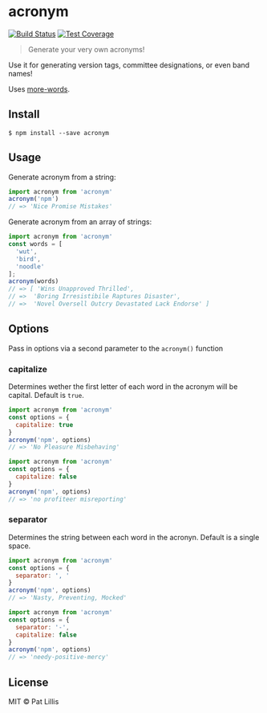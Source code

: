 # acronym

[![Build Status](https://travis-ci.org/PatLillis/acronym.svg?branch=master)](https://travis-ci.org/PatLillis/acronym)
[![Test Coverage](https://codeclimate.com/github/PatLillis/acronym/badges/coverage.svg)](https://codeclimate.com/github/PatLillis/acronym/coverage)


> Generate your very own acronyms!

Use it for generating version tags, committee designations, or even band names!

Uses [more-words](https://github.com/patlillis/more-words).


## Install

```
$ npm install --save acronym
```



## Usage

Generate acronym from a string:
```js
import acronym from 'acronym'
acronym('npm')
// => 'Nice Promise Mistakes'
```


Generate acronym from an array of strings:
```js
import acronym from 'acronym'
const words = [
  'wut',
  'bird',
  'noodle'
];
acronym(words)
// => [ 'Wins Unapproved Thrilled',
// =>  'Boring Irresistibile Raptures Disaster',
// =>  'Novel Oversell Outcry Devastated Lack Endorse' ]
```

## Options

Pass in options via a second parameter to the `acronym()` function

### capitalize

Determines wether the first letter of each word in the acronym will be capital. Default is `true`.

```js
import acronym from 'acronym'
const options = {
  capitalize: true
}
acronym('npm', options)
// => 'No Pleasure Misbehaving'
```

```js
import acronym from 'acronym'
const options = {
  capitalize: false
}
acronym('npm', options)
// => 'no profiteer misreporting'
```


### separator

Determines the string between each word in the acronyn. Default is a single space.

```js
import acronym from 'acronym'
const options = {
  separator: ', '
}
acronym('npm', options)
// => 'Nasty, Preventing, Mocked'
```

```js
import acronym from 'acronym'
const options = {
  separator: '-',
  capitalize: false
}
acronym('npm', options)
// => 'needy-positive-mercy'
```





## License

MIT © Pat Lillis
